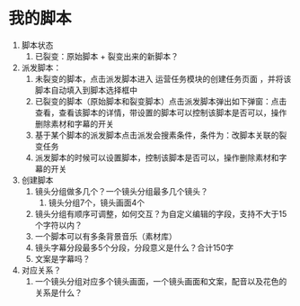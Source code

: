 # 我的脚本

1. 脚本状态
   1. 已裂变：原始脚本 + 裂变出来的新脚本？
2. 派发脚本：
   1. 未裂变的脚本，点击派发脚本进入 运营任务模块的创建任务页面 ，并将该脚本自动填入到脚本选择框中 
   2. 已裂变的脚本（原始脚本和裂变脚本）点击派发脚本弹出如下弹窗：点击查看，查看该脚本的详情，带设置的脚本可以控制该脚本是否可以，操作删除素材和字幕的开关
   3. 基于某个脚本的派发脚本点击派发会搜素条件，条件为：改脚本关联的裂变任务  
   4. 派发脚本的时候可以设置脚本，控制该脚本是否可以，操作删除素材和字幕的开关
3. 创建脚本  
   1. 镜头分组做多几个？一个镜头分组最多几个镜头？
      1. 镜头分组7个，镜头画面4个
   2. 镜头分组有顺序可调整，如何交互？为自定义编辑的字段，支持不大于15个字符以内？
   3. 一个脚本可以有多条背景音乐（素材库）
   4. 镜头字幕分段最多5个分段，分段意义是什么？合计150字
   5. 文案是字幕吗？
4. 对应关系？
   1. 一个镜头分组对应多个镜头画面，一个镜头画面和文案，配音以及花色的关系是什么？